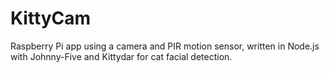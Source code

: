 # KittyCam
Raspberry Pi app using a camera and PIR motion sensor, written in Node.js with Johnny-Five and Kittydar for cat facial detection.
